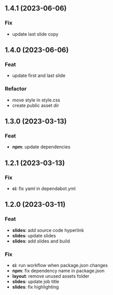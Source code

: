 ## 1.4.1 (2023-06-06)

### Fix

- update last slide copy

## 1.4.0 (2023-06-06)

### Feat

- update first and last slide

### Refactor

- move style in style.css
- create public asset dir

## 1.3.0 (2023-03-13)

### Feat

- **npm**: update dependencies

## 1.2.1 (2023-03-13)

### Fix

- **ci**: fix yaml in dependabot.yml

## 1.2.0 (2023-03-11)

### Feat

- **slides**: add source code hyperlink
- **slides**: update slides
- **slides**: add slides and build

### Fix

- **ci**: run workflow when package.json changes
- **npm**: fix dependency name in package.json
- **layout**: remove unused assets folder
- **slides**: update job title
- **slides**: fix highlighting
